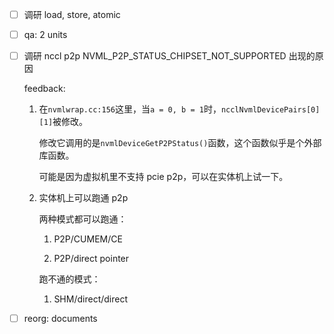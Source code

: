 * [ ] 调研 load, store, atomic

* [ ] qa: 2 units

* [ ] 调研 nccl p2p NVML_P2P_STATUS_CHIPSET_NOT_SUPPORTED 出现的原因

    feedback:

    1. 在`nvmlwrap.cc:156`这里，当`a = 0, b = 1`时，`ncclNvmlDevicePairs[0][1]`被修改。

        修改它调用的是`nvmlDeviceGetP2PStatus()`函数，这个函数似乎是个外部库函数。

        可能是因为虚拟机里不支持 pcie p2p，可以在实体机上试一下。

    2. 实体机上可以跑通 p2p

        两种模式都可以跑通：

        1. P2P/CUMEM/CE

        2. P2P/direct pointer

        跑不通的模式：

        1. SHM/direct/direct

* [ ] reorg: documents